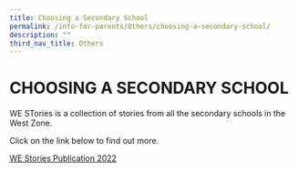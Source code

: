 ```yaml
---
title: Choosing a Secondary School
permalink: /info-for-parents/Others/choosing-a-secondary-school/
description: ""
third_nav_title: Others
---
```


# CHOOSING A SECONDARY SCHOOL

WE STories is a collection of stories from all the secondary schools in the West Zone.

Click on the link below to find out more.

[WE Stories Publication 2022](https://online.fliphtml5.com/obrr/qkde/)

